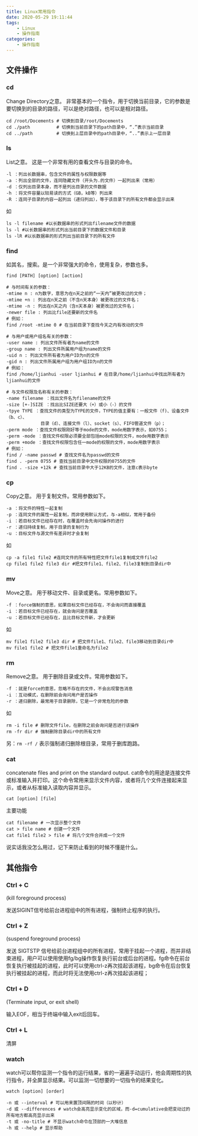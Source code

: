```yaml
---
title: Linux常用指令
date: 2020-05-29 19:11:44
tags:
    - Linux
    - 操作指南
categories:
    - 操作指南
---
```


## 文件操作

### cd

Change Directory之意。
非常基本的一个指令，用于切换当前目录，它的参数是要切换到的目录的路径，可以是绝对路径，也可以是相对路径。

```
cd /root/Docements # 切换到目录/root/Docements
cd ./path          # 切换到当前目录下的path目录中，“.”表示当前目录  
cd ../path         # 切换到上层目录中的path目录中，“..”表示上一层目录
```

### ls

List之意。
这是一个非常有用的查看文件与目录的命令。

```
-l ：列出长数据串，包含文件的属性与权限数据等
-a ：列出全部的文件，连同隐藏文件（开头为.的文件）一起列出来（常用）
-d ：仅列出目录本身，而不是列出目录的文件数据
-h ：将文件容量以较易读的方式（GB，kB等）列出来
-R ：连同子目录的内容一起列出（递归列出），等于该目录下的所有文件都会显示出来
```

如

```
ls -l filename #以长数据串的形式列出filename文件的数据
ls -l #以长数据串的形式列出当前目录下的数据文件和目录
ls -lR #以长数据串的形式列出当前目录下的所有文件
```

### find

如其名，搜索。是一个非常强大的命令，使用复杂，参数也多。

```
find [PATH] [option] [action]

# 与时间有关的参数：
-mtime n : n为数字，意思为在n天之前的“一天内”被更改过的文件；
-mtime +n : 列出在n天之前（不含n天本身）被更改过的文件名；
-mtime -n : 列出在n天之内（含n天本身）被更改过的文件名；
-newer file : 列出比file还要新的文件名
# 例如：
find /root -mtime 0 # 在当前目录下查找今天之内有改动的文件

# 与用户或用户组名有关的参数：
-user name : 列出文件所有者为name的文件
-group name : 列出文件所属用户组为name的文件
-uid n : 列出文件所有者为用户ID为n的文件
-gid n : 列出文件所属用户组为用户组ID为n的文件
# 例如：
find /home/ljianhui -user ljianhui # 在目录/home/ljianhui中找出所有者为ljianhui的文件

# 与文件权限及名称有关的参数：
-name filename ：找出文件名为filename的文件
-size [+-]SIZE ：找出比SIZE还要大（+）或小（-）的文件
-tpye TYPE ：查找文件的类型为TYPE的文件，TYPE的值主要有：一般文件（f)、设备文件（b、c）、
             目录（d）、连接文件（l）、socket（s）、FIFO管道文件（p）；
-perm mode ：查找文件权限刚好等于mode的文件，mode用数字表示，如0755；
-perm -mode ：查找文件权限必须要全部包括mode权限的文件，mode用数字表示
-perm +mode ：查找文件权限包含任一mode的权限的文件，mode用数字表示
# 例如：
find / -name passwd # 查找文件名为passwd的文件
find . -perm 0755 # 查找当前目录中文件权限的0755的文件
find . -size +12k # 查找当前目录中大于12KB的文件，注意c表示byte
```

### cp

Copy之意。
用于复制文件。常用参数如下。

```
-a ：将文件的特性一起复制
-p ：连同文件的属性一起复制，而非使用默认方式，与-a相似，常用于备份
-i ：若目标文件已经存在时，在覆盖时会先询问操作的进行
-r ：递归持续复制，用于目录的复制行为
-u ：目标文件与源文件有差异时才会复制
```

如

```
cp -a file1 file2 #连同文件的所有特性把文件file1复制成文件file2
cp file1 file2 file3 dir #把文件file1、file2、file3复制到目录dir中
```

### mv

Move之意。
用于移动文件、目录或更名。常用参数如下。

```
-f ：force强制的意思，如果目标文件已经存在，不会询问而直接覆盖
-i ：若目标文件已经存在，就会询问是否覆盖
-u ：若目标文件已经存在，且比目标文件新，才会更新
```

如

```
mv file1 file2 file3 dir # 把文件file1、file2、file3移动到目录dir中
mv file1 file2 # 把文件file1重命名为file2
```

### rm

Remove之意。
用于删除目录或文件。常用参数如下。

```
-f ：就是force的意思，忽略不存在的文件，不会出现警告消息
-i ：互动模式，在删除前会询问用户是否操作
-r ：递归删除，最常用于目录删除，它是一个非常危险的参数
```

如

```
rm -i file # 删除文件file，在删除之前会询问是否进行该操作
rm -fr dir # 强制删除目录dir中的所有文件
```

另：`rm -rf /` 表示强制递归删除根目录，常用于删库跑路。

### cat

concatenate files and print on the standard output.
cat命令的用途是连接文件或标准输入并打印。这个命令常用来显示文件内容，或者将几个文件连接起来显示，或者从标准输入读取内容并显示。

```
cat [option] [file]
```

主要功能

```
cat filename # 一次显示整个文件
cat > file name # 创建一个文件
cat file1 file2 > file # 将几个文件合并成一个文件
```

说实话我没怎么用过，记下来防止看到的时候不懂是什么。

## 其他指令

### Ctrl + C

(kill foreground process)

发送SIGINT信号给前台进程组中的所有进程，强制终止程序的执行。

### Ctrl + Z

(suspend foreground process)

发送 SIGTSTP 信号给前台进程组中的所有进程，常用于挂起一个进程，而并非结束进程，用户可以使用使用fg/bg操作恢复执行前台或后台的进程。fg命令在前台恢复执行被挂起的进程，此时可以使用ctrl-z再次挂起该进程，bg命令在后台恢复执行被挂起的进程，而此时将无法使用ctrl-z再次挂起该进程；

### Ctrl + D

(Terminate input, or exit shell)

输入EOF，相当于终端中输入exit后回车。

### Ctrl + L

清屏


### watch

watch可以帮你监测一个指令的运行结果，省的一遍遍手动运行，他会周期性的执行指令，并全屏显示结果。可以监测一切想要的一切指令的结果变化。

```
watch [option] [order]
```

```
-n 或 --interval # 可以用来置顶间隔的时间（以秒计）
-d 或 --differences # watch会高亮显示变化的区域，而-d=cumulative会把变动过的所有地方都高亮显示出来
-t 或 -no-title # 不显示watch命令在顶部的一大堆信息
-h 或 --help # 显示帮助
```